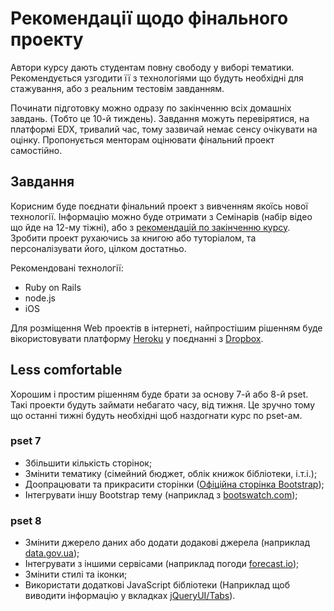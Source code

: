 # Рекомендації щодо фінального проекту

Автори курсу дають студентам повну свободу у виборі тематики. Рекомендується узгодити її з технологіями що будуть необхідні для стажування, або з реальним тестовім завданням.

Починати підготовку можно одразу по закінченню всіх домашніх завдань. (Тобто це 10-й тиждень). Завдання можуть перевірятися, на платформі EDX, тривалий час, тому зазвичай немає сенсу очікувати на оцінку. Пропонується менторам оцінювати фінальний проект самостійно.

## Завдання
Корисним буде поєднати фінальний проект з вивченням якоїсь нової технології.
Інформацію можно буде отримати з Семінарів (набір відео що йде на 12-му тіжні), або з [рекомендацій по закінченню курсу](../additional). Зробити проект рухаючись за книгою або туторіалом, та персоналізувати його, цілком достатньо.

Рекомендовані технології:
- Ruby on Rails
- node.js
- iOS

Для розміщення Web проектів в інтернеті, найпростішим рішенням буде вікористовувати платформу [Heroku](http://heroku.com) у поєднанні з [Dropbox](http://dropbox.com).

## Less comfortable
Хорошим і простим рішенням буде брати за основу 7-й або 8-й pset. Такі проекти будуть займати небагато часу, від тижня. Це зручно тому що останні тижні будуть необхідні щоб наздогнати курс по pset-ам.

### pset 7
- Збільшити кількість сторінок;
- Змінити тематику (сімейний бюджет, облік книжок бібліотеки, і.т.і.);
- Доопрацювати та прикрасити сторінки ([Офіційна сторінка Bootstrap](http://getbootstrap.com/));
- Інтегрувати іншу Bootstrap тему (наприклад з [bootswatch.com](https://bootswatch.com/));

### pset 8
- Змінити джерело даних або додати додакові джерела (наприклад [data.gov.ua](http://data.gov.ua/));
- Інтегрувати з іншими сервісами (наприклад погоди [forecast.io](https://developer.forecast.io/docs/v2));
- Змінити стилі та іконки;
- Використати додаткові JavaScript бібліотеки (Наприклад щоб виводити інформацію у вкладках [jQueryUI/Tabs](https://jqueryui.com/tabs/)).

